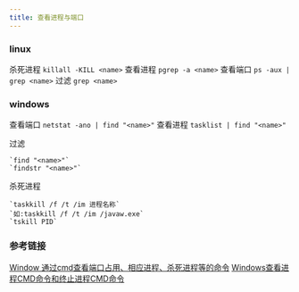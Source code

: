 ```yaml
---
title: 查看进程与端口
---
```



### linux

杀死进程       `killall -KILL <name>`
查看进程 `pgrep -a <name>`
查看端口 `ps -aux | grep <name>`
过滤     `grep <name>`

### windows

查看端口 `netstat -ano | find "<name>"`
查看进程 `tasklist | find "<name>"`

过滤

	`find "<name>"`
	`findstr "<name>"`

杀死进程  

	`taskkill /f /t /im 进程名称` 
	`如:taskkill /f /t /im /javaw.exe`	
	`tskill PID`

### 参考链接

[Window 通过cmd查看端口占用、相应进程、杀死进程等的命令](http://blog.csdn.net/jiangwei0910410003/article/details/18967441)
[Windows查看进程CMD命令和终止进程CMD命令](http://blog.csdn.net/hmsiwtv/article/details/7886837)